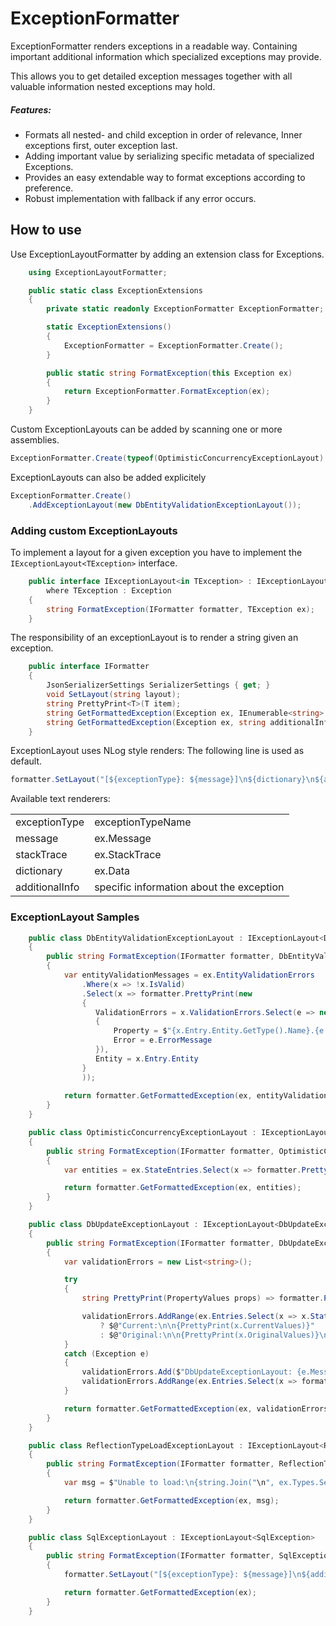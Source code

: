 # ExceptionFormatter
ExceptionFormatter renders exceptions in a readable way. Containing important additional information which specialized exceptions may provide.

This allows you to get detailed exception messages together with all valuable information nested exceptions may hold.

##### Features:
* Formats all nested- and child exception in order of relevance, Inner exceptions first, outer exception last.
* Adding important value by serializing specific metadata of specialized Exceptions. 
* Provides an easy extendable way to format exceptions according to preference.  
* Robust implementation with fallback if any error occurs.

## How to use

Use ExceptionLayoutFormatter by adding an extension class for Exceptions.

```csharp
    using ExceptionLayoutFormatter;

    public static class ExceptionExtensions
    {
        private static readonly ExceptionFormatter ExceptionFormatter;

        static ExceptionExtensions()
        {
            ExceptionFormatter = ExceptionFormatter.Create();
        }

        public static string FormatException(this Exception ex)
        {
            return ExceptionFormatter.FormatException(ex);
        }
    }
```
Custom ExceptionLayouts can be added by scanning one or more assemblies.

```csharp 
ExceptionFormatter.Create(typeof(OptimisticConcurrencyExceptionLayout).Assembly); 
```

ExceptionLayouts can also be added explicitely

```csharp 
ExceptionFormatter.Create()
    .AddExceptionLayout(new DbEntityValidationExceptionLayout()); 
```

### Adding custom  ExceptionLayouts

To implement a layout for a given exception you have to implement the ```IExceptionLayout<TException>``` interface.

```csharp
    public interface IExceptionLayout<in TException> : IExceptionLayout
        where TException : Exception
    {
        string FormatException(IFormatter formatter, TException ex);
    }
```
The responsibility of an exceptionLayout is to render a string given an exception. 



```csharp
    public interface IFormatter
    {
        JsonSerializerSettings SerializerSettings { get; }
        void SetLayout(string layout);
        string PrettyPrint<T>(T item);
        string GetFormattedException(Exception ex, IEnumerable<string> additionalInfo);
        string GetFormattedException(Exception ex, string additionalInfo = null);
    }
```

ExceptionLayout uses NLog style renders: The following line is used as default.  

```csharp
formatter.SetLayout("[${exceptionType}: ${message}]\n${dictionary}\n${additionalInfo}\n${stacktrace}");
```

Available text renderers:

|				 |   								    |
| -------------- | ------------------------------------ |
| exceptionType  |	exceptionTypeName					|
| message	     |  ex.Message							|
| stackTrace	 |  ex.StackTrace						|
| dictionary	 |  ex.Data								|
| additionalInfo |  specific information about the exception   |

### ExceptionLayout Samples

```csharp
    public class DbEntityValidationExceptionLayout : IExceptionLayout<DbEntityValidationException>
    {
        public string FormatException(IFormatter formatter, DbEntityValidationException ex)
        {
            var entityValidationMessages = ex.EntityValidationErrors
                .Where(x => !x.IsValid)
                .Select(x => formatter.PrettyPrint(new
                {
                   ValidationErrors = x.ValidationErrors.Select(e => new
                   {
                       Property = $"{x.Entry.Entity.GetType().Name}.{e.PropertyName}",
                       Error = e.ErrorMessage
                   }),
                   Entity = x.Entry.Entity
                }
                ));
 
            return formatter.GetFormattedException(ex, entityValidationMessages);
        }
    }
```

```csharp
    public class OptimisticConcurrencyExceptionLayout : IExceptionLayout<OptimisticConcurrencyException>
    {
        public string FormatException(IFormatter formatter, OptimisticConcurrencyException ex)
        {
            var entities = ex.StateEntries.Select(x => formatter.PrettyPrint(x.Entity));

            return formatter.GetFormattedException(ex, entities);
        }
    }
```

```csharp
    public class DbUpdateExceptionLayout : IExceptionLayout<DbUpdateException>
    {
        public string FormatException(IFormatter formatter, DbUpdateException ex)
        {
            var validationErrors = new List<string>();

            try
            {
                string PrettyPrint(PropertyValues props) => formatter.PrettyPrint(props.ToObject());

                validationErrors.AddRange(ex.Entries.Select(x => x.State == EntityState.Added
                    ? $@"Current:\n\n{PrettyPrint(x.CurrentValues)}"
                    : $@"Original:\n\n{PrettyPrint(x.OriginalValues)}\n\n\Current:\n\n{PrettyPrint(x.CurrentValues)} "));
            }
            catch (Exception e)
            {
                validationErrors.Add($"DbUpdateExceptionLayout: {e.Message}");
                validationErrors.AddRange(ex.Entries.Select(x => formatter.PrettyPrint(x.Entity)));
            }

            return formatter.GetFormattedException(ex, validationErrors);
        }
    }
```

```csharp
    public class ReflectionTypeLoadExceptionLayout : IExceptionLayout<ReflectionTypeLoadException>
    {
        public string FormatException(IFormatter formatter, ReflectionTypeLoadException ex)
        {
            var msg = $"Unable to load:\n{string.Join("\n", ex.Types.Select(x => x.Name))}\n";

            return formatter.GetFormattedException(ex, msg);
        }
    }
```

```csharp
    public class SqlExceptionLayout : IExceptionLayout<SqlException>
    {
        public string FormatException(IFormatter formatter, SqlException ex)
        {
            formatter.SetLayout("[${exceptionType}: ${message}]\n${additionalInfo}\n${stacktrace}");

            return formatter.GetFormattedException(ex);
        }
    }
```